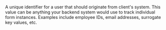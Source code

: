 A unique identifier for a user that should originate from client's system. This value can be anything your backend system would use to track individual form instances. Examples include employee IDs, email addresses, surrogate key values, etc.